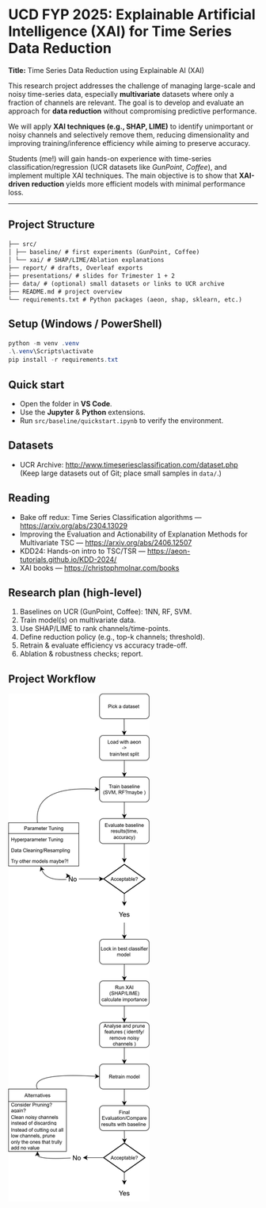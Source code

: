 # UCD FYP 2025: Explainable Artificial Intelligence (XAI) for Time Series Data Reduction

**Title:** Time Series Data Reduction using Explainable AI (XAI)

This research project addresses the challenge of managing large-scale and noisy time-series data, especially **multivariate** datasets where only a fraction of channels are relevant. The goal is to develop and evaluate an approach for **data reduction** without compromising predictive performance.

We will apply **XAI techniques (e.g., SHAP, LIME)** to identify unimportant or noisy channels and selectively remove them, reducing dimensionality and improving training/inference efficiency while aiming to preserve accuracy.

Students (me!) will gain hands-on experience with time-series classification/regression (UCR datasets like *GunPoint*, *Coffee*), and implement multiple XAI techniques. The main objective is to show that **XAI-driven reduction** yields more efficient models with minimal performance loss.

---

##  Project Structure
```FYP-2025-XAI-TimeSeries-DataReduction/
├── src/
│ ├── baseline/ # first experiments (GunPoint, Coffee)
│ └── xai/ # SHAP/LIME/Ablation explanations
├── report/ # drafts, Overleaf exports
├── presentations/ # slides for Trimester 1 + 2
├── data/ # (optional) small datasets or links to UCR archive
├── README.md # project overview 
└── requirements.txt # Python packages (aeon, shap, sklearn, etc.)
```


##  Setup (Windows / PowerShell)
```powershell
python -m venv .venv
.\.venv\Scripts\activate
pip install -r requirements.txt
```

##  Quick start
- Open the folder in **VS Code**.
- Use the **Jupyter** & **Python** extensions.
- Run `src/baseline/quickstart.ipynb` to verify the environment.

##  Datasets
- UCR Archive: http://www.timeseriesclassification.com/dataset.php  
  (Keep large datasets out of Git; place small samples in `data/`.)

##  Reading
- Bake off redux: Time Series Classification algorithms — https://arxiv.org/abs/2304.13029
- Improving the Evaluation and Actionability of Explanation Methods for Multivariate TSC — https://arxiv.org/abs/2406.12507
- KDD24: Hands-on intro to TSC/TSR — https://aeon-tutorials.github.io/KDD-2024/
- XAI books — https://christophmolnar.com/books


##  Research plan (high-level)
1. Baselines on UCR (GunPoint, Coffee): 1NN, RF, SVM.
2. Train model(s) on multivariate data.
3. Use SHAP/LIME to rank channels/time-points.
4. Define reduction policy (e.g., top-k channels; threshold).
5. Retrain & evaluate efficiency vs accuracy trade-off.
6. Ablation & robustness checks; report.

## Project Workflow
![Workflow Diagram](./docs/diagrams/Project-workflow-Diagram.drawio.svg)
